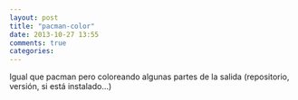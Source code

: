```yaml
---
layout: post
title: "pacman-color"
date: 2013-10-27 13:55
comments: true
categories: 
---
```

Igual que pacman pero coloreando algunas partes de la salida (repositorio, versión, si está instalado...)

